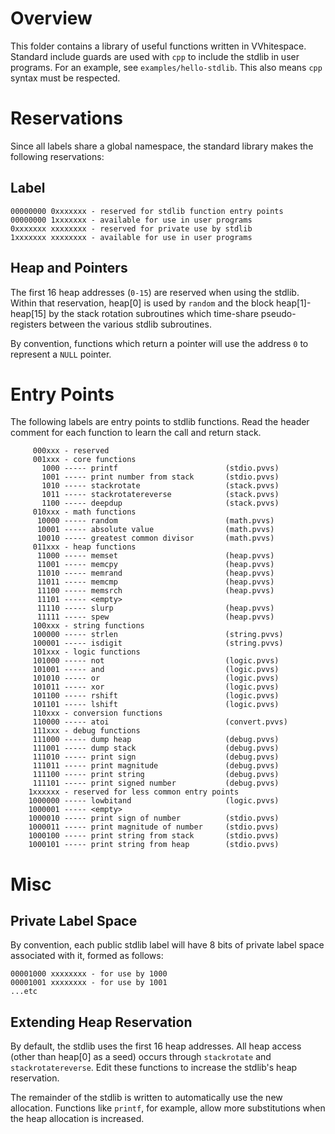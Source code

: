 # Overview #

This folder contains a library of useful functions written in VVhitespace.
Standard include guards are used with `cpp` to include the stdlib in user
programs. For an example, see `examples/hello-stdlib`. This also means
`cpp` syntax must be respected.

# Reservations #

Since all labels share a global namespace, the standard library makes the
following reservations:

## Label ##

    00000000 0xxxxxxx - reserved for stdlib function entry points
    00000000 1xxxxxxx - available for use in user programs
    0xxxxxxx xxxxxxxx - reserved for private use by stdlib
    1xxxxxxx xxxxxxxx - available for use in user programs

## Heap and Pointers ##

The first 16 heap addresses (`0-15`) are reserved when using the stdlib.
Within that reservation, heap[0] is used by `random` and the block
heap[1]-heap[15] by the stack rotation subroutines which time-share
pseudo-registers between the various stdlib subroutines.

By convention, functions which return a pointer will use the address `0` to
represent a `NULL` pointer.

# Entry Points #

The following labels are entry points to stdlib functions. Read the
header comment for each function to learn the call and return stack.

         000xxx - reserved
         001xxx - core functions
           1000 ----- printf                        (stdio.pvvs)
           1001 ----- print number from stack       (stdio.pvvs)
           1010 ----- stackrotate                   (stack.pvvs)
           1011 ----- stackrotatereverse            (stack.pvvs)
           1100 ----- deepdup                       (stack.pvvs)
         010xxx - math functions
          10000 ----- random                        (math.pvvs)
          10001 ----- absolute value                (math.pvvs)
          10010 ----- greatest common divisor       (math.pvvs)
         011xxx - heap functions
          11000 ----- memset                        (heap.pvvs)
          11001 ----- memcpy                        (heap.pvvs)
          11010 ----- memrand                       (heap.pvvs)
          11011 ----- memcmp                        (heap.pvvs)
          11100 ----- memsrch                       (heap.pvvs)
          11101 ----- <empty>
          11110 ----- slurp                         (heap.pvvs)
          11111 ----- spew                          (heap.pvvs)
         100xxx - string functions
         100000 ----- strlen                        (string.pvvs)
         100001 ----- isdigit                       (string.pvvs)
         101xxx - logic functions
         101000 ----- not                           (logic.pvvs)
         101001 ----- and                           (logic.pvvs)
         101010 ----- or                            (logic.pvvs)
         101011 ----- xor                           (logic.pvvs)
         101100 ----- rshift                        (logic.pvvs)
         101101 ----- lshift                        (logic.pvvs)
         110xxx - conversion functions
         110000 ----- atoi                          (convert.pvvs)
         111xxx - debug functions
         111000 ----- dump heap                     (debug.pvvs)
         111001 ----- dump stack                    (debug.pvvs)
         111010 ----- print sign                    (debug.pvvs)
         111011 ----- print magnitude               (debug.pvvs)
         111100 ----- print string                  (debug.pvvs)
         111101 ----- print signed number           (debug.pvvs)
        1xxxxxx - reserved for less common entry points
        1000000 ----- lowbitand                     (logic.pvvs)
        1000001 ----- <empty>
        1000010 ----- print sign of number          (stdio.pvvs)
        1000011 ----- print magnitude of number     (stdio.pvvs)
        1000100 ----- print string from stack       (stdio.pvvs)
        1000101 ----- print string from heap        (stdio.pvvs)

# Misc #

## Private Label Space ##

By convention, each public stdlib label will have 8 bits of private label space
associated with it, formed as follows:

    00001000 xxxxxxxx - for use by 1000
    00001001 xxxxxxxx - for use by 1001
    ...etc

## Extending Heap Reservation ##

By default, the stdlib uses the first 16 heap addresses. All heap access (other
than heap[0] as a seed) occurs through `stackrotate` and `stackrotatereverse`.
Edit these functions to increase the stdlib's heap reservation.

The remainder of the stdlib is written to automatically use the new allocation.
Functions like `printf`, for example, allow more substitutions when the heap
allocation is increased.
